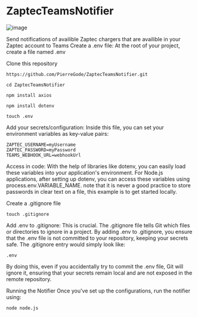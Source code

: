 # ZaptecTeamsNotifier

![image](https://github.com/PierreGode/ZaptecTeamsNotifier/assets/8579922/6140f82d-a815-4175-88ae-9ca69a14af5f)

Send notifications of availible Zaptec chargers that are availible in your Zaptec account to Teams
Create a .env file: At the root of your project, create a file named .env

Clone this repository
```
https://github.com/PierreGode/ZaptecTeamsNotifier.git
```
```
cd ZaptecTeamsNotifier
```
```
npm install axios
```

```
npm install dotenv
```

```
touch .env
```


Add your secrets/configuration: Inside this file, you can set your environment variables as key-value pairs:

```
ZAPTEC_USERNAME=myUsername
ZAPTEC_PASSWORD=myPassword
TEAMS_WEBHOOK_URL=webhookUrl
```
Access in code: With the help of libraries like dotenv, you can easily load these variables into your application's environment. For Node.js applications, after setting up dotenv, you can access these variables using process.env.VARIABLE_NAME.
note that it is never a good practice to store passwords in clear text on a file, this example is to get started locally.

Create a .gitignore file
```
touch .gitignore
```

Add .env to .gitignore: This is crucial. The .gitignore file tells Git which files or directories to ignore in a project. By adding .env to .gitignore, you ensure that the .env file is not committed to your repository, keeping your secrets safe. The .gitignore entry would simply look like:
```
.env
```
By doing this, even if you accidentally try to commit the .env file, Git will ignore it, ensuring that your secrets remain local and are not exposed in the remote repository.

Running the Notifier
Once you've set up the configurations, run the notifier using:
```
node node.js
```
